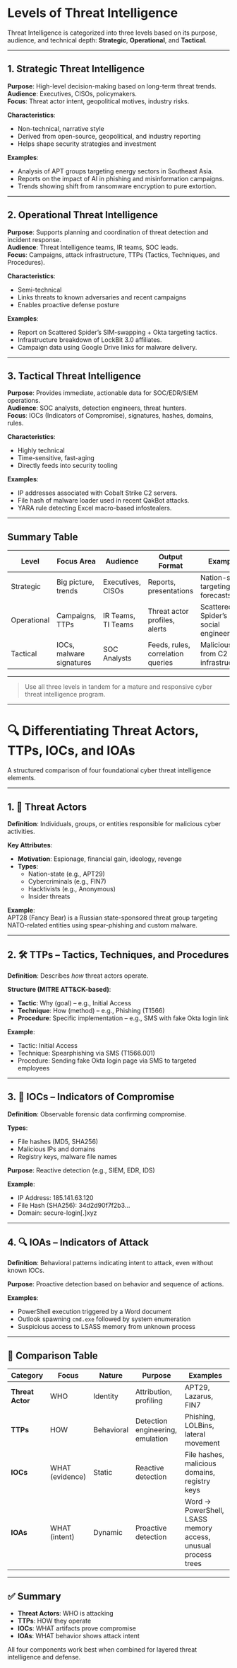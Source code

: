# Levels of Threat Intelligence

Threat Intelligence is categorized into three levels based on its purpose, audience, and technical depth: **Strategic**, **Operational**, and **Tactical**.

---

## 1. Strategic Threat Intelligence

**Purpose**: High-level decision-making based on long-term threat trends.  
**Audience**: Executives, CISOs, policymakers.  
**Focus**: Threat actor intent, geopolitical motives, industry risks.

**Characteristics**:
- Non-technical, narrative style
- Derived from open-source, geopolitical, and industry reporting
- Helps shape security strategies and investment

**Examples**:
- Analysis of APT groups targeting energy sectors in Southeast Asia.
- Reports on the impact of AI in phishing and misinformation campaigns.
- Trends showing shift from ransomware encryption to pure extortion.

---

## 2. Operational Threat Intelligence

**Purpose**: Supports planning and coordination of threat detection and incident response.  
**Audience**: Threat Intelligence teams, IR teams, SOC leads.  
**Focus**: Campaigns, attack infrastructure, TTPs (Tactics, Techniques, and Procedures).

**Characteristics**:
- Semi-technical
- Links threats to known adversaries and recent campaigns
- Enables proactive defense posture

**Examples**:
- Report on Scattered Spider’s SIM-swapping + Okta targeting tactics.
- Infrastructure breakdown of LockBit 3.0 affiliates.
- Campaign data using Google Drive links for malware delivery.

---

## 3. Tactical Threat Intelligence

**Purpose**: Provides immediate, actionable data for SOC/EDR/SIEM operations.  
**Audience**: SOC analysts, detection engineers, threat hunters.  
**Focus**: IOCs (Indicators of Compromise), signatures, hashes, domains, rules.

**Characteristics**:
- Highly technical
- Time-sensitive, fast-aging
- Directly feeds into security tooling

**Examples**:
- IP addresses associated with Cobalt Strike C2 servers.
- File hash of malware loader used in recent QakBot attacks.
- YARA rule detecting Excel macro-based infostealers.

---

## Summary Table

| Level       | Focus Area              | Audience            | Output Format                      | Example                              |
|-------------|-------------------------|----------------------|------------------------------------|--------------------------------------|
| Strategic   | Big picture, trends     | Executives, CISOs    | Reports, presentations             | Nation-state targeting forecasts     |
| Operational | Campaigns, TTPs         | IR Teams, TI Teams   | Threat actor profiles, alerts      | Scattered Spider’s social engineering |
| Tactical    | IOCs, malware signatures| SOC Analysts         | Feeds, rules, correlation queries  | Malicious IPs from C2 infrastructure |

---

> Use all three levels in tandem for a mature and responsive cyber threat intelligence program.
--------------------------------------------------------------------------------------------------------------------------------------------

# 🔍 Differentiating Threat Actors, TTPs, IOCs, and IOAs

A structured comparison of four foundational cyber threat intelligence elements.

---

## 1. 🧠 Threat Actors

**Definition**: Individuals, groups, or entities responsible for malicious cyber activities.

**Key Attributes**:
- **Motivation**: Espionage, financial gain, ideology, revenge
- **Types**:
  - Nation-state (e.g., APT29)
  - Cybercriminals (e.g., FIN7)
  - Hacktivists (e.g., Anonymous)
  - Insider threats

**Example**:  
APT28 (Fancy Bear) is a Russian state-sponsored threat group targeting NATO-related entities using spear-phishing and custom malware.

---

## 2. 🛠️ TTPs – Tactics, Techniques, and Procedures

**Definition**: Describes *how* threat actors operate.

**Structure (MITRE ATT&CK-based)**:
- **Tactic**: Why (goal) – e.g., Initial Access
- **Technique**: How (method) – e.g., Phishing (T1566)
- **Procedure**: Specific implementation – e.g., SMS with fake Okta login link

**Example**:  
- Tactic: Initial Access  
- Technique: Spearphishing via SMS (T1566.001)  
- Procedure: Sending fake Okta login page via SMS to targeted employees

---

## 3. 🧾 IOCs – Indicators of Compromise

**Definition**: Observable forensic data confirming compromise.

**Types**:
- File hashes (MD5, SHA256)
- Malicious IPs and domains
- Registry keys, malware file names

**Purpose**: Reactive detection (e.g., SIEM, EDR, IDS)

**Example**:  
- IP Address: 185.141.63.120  
- File Hash (SHA256): 34d2d90f7f2b3...  
- Domain: secure-login[.]xyz

---

## 4. 🔍 IOAs – Indicators of Attack

**Definition**: Behavioral patterns indicating intent to attack, even without known IOCs.

**Purpose**: Proactive detection based on behavior and sequence of actions.

**Examples**:
- PowerShell execution triggered by a Word document
- Outlook spawning `cmd.exe` followed by system enumeration
- Suspicious access to LSASS memory from unknown process

---

## 🧩 Comparison Table

| Category        | Focus           | Nature     | Purpose                          | Examples                                                  |
|----------------|------------------|------------|----------------------------------|-----------------------------------------------------------|
| **Threat Actor**| WHO              | Identity   | Attribution, profiling           | APT29, Lazarus, FIN7                                       |
| **TTPs**        | HOW              | Behavioral | Detection engineering, emulation | Phishing, LOLBins, lateral movement                        |
| **IOCs**        | WHAT (evidence)  | Static     | Reactive detection                | File hashes, malicious domains, registry keys             |
| **IOAs**        | WHAT (intent)    | Dynamic    | Proactive detection               | Word → PowerShell, LSASS memory access, unusual process trees |

---

## ✅ Summary

- **Threat Actors**: WHO is attacking  
- **TTPs**: HOW they operate  
- **IOCs**: WHAT artifacts prove compromise  
- **IOAs**: WHAT behavior shows attack intent  

All four components work best when combined for layered threat intelligence and defense.

